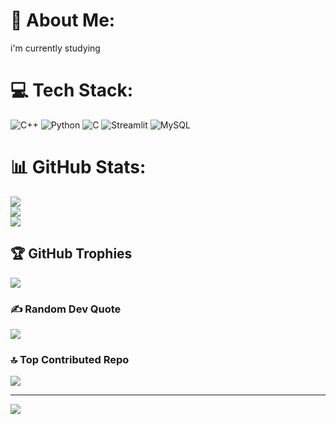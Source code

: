 # 💫 About Me:
i'm currently studying


# 💻 Tech Stack:
![C++](https://img.shields.io/badge/c++-%2300599C.svg?style=for-the-badge&logo=c%2B%2B&logoColor=white) ![Python](https://img.shields.io/badge/python-3670A0?style=for-the-badge&logo=python&logoColor=ffdd54) ![C](https://img.shields.io/badge/c-%2300599C.svg?style=for-the-badge&logo=c&logoColor=white) ![Streamlit](https://img.shields.io/badge/Streamlit-%23FE4B4B.svg?style=for-the-badge&logo=streamlit&logoColor=white) ![MySQL](https://img.shields.io/badge/mysql-4479A1.svg?style=for-the-badge&logo=mysql&logoColor=white)
# 📊 GitHub Stats:
![](https://github-readme-stats.vercel.app/api?username=vinhthanh0906&theme=dark&hide_border=false&include_all_commits=false&count_private=false)<br/>
![](https://nirzak-streak-stats.vercel.app/?user=vinhthanh0906&theme=dark&hide_border=false)<br/>
![](https://github-readme-stats.vercel.app/api/top-langs/?username=vinhthanh0906&theme=dark&hide_border=false&include_all_commits=false&count_private=false&layout=compact)

## 🏆 GitHub Trophies
![](https://github-profile-trophy.vercel.app/?username=vinhthanh0906&theme=radical&no-frame=false&no-bg=true&margin-w=4)

### ✍️ Random Dev Quote
![](https://quotes-github-readme.vercel.app/api?type=horizontal&theme=radical)

### 🔝 Top Contributed Repo
![](https://github-contributor-stats.vercel.app/api?username=vinhthanh0906&limit=5&theme=dark&combine_all_yearly_contributions=true)

---
[![](https://visitcount.itsvg.in/api?id=vinhthanh0906&icon=0&color=0)](https://visitcount.itsvg.in)

<!-- Proudly created with GPRM ( https://gprm.itsvg.in ) -->
